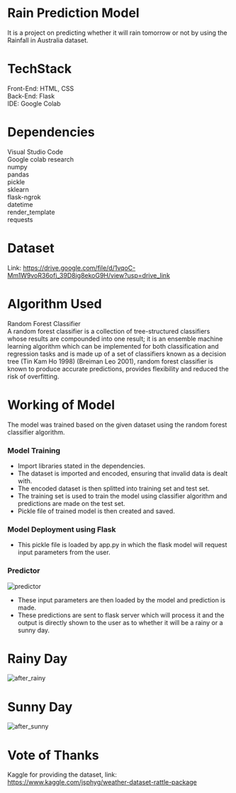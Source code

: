 # Rain Prediction Model
It is a project on predicting whether it will rain tomorrow or not by using the Rainfall in Australia dataset.

# TechStack
Front-End: HTML, CSS  
Back-End: Flask  
IDE: Google Colab  

# Dependencies
Visual Studio Code  
Google colab research  
numpy  
pandas  
pickle  
sklearn  
flask-ngrok  
datetime  
render_template  
requests  

# Dataset
Link: https://drive.google.com/file/d/1vqoC-Mm1W9voR36ofj_39D8ig8ekoG9H/view?usp=drive_link  

# Algorithm Used
Random Forest Classifier   
A random forest classifier is a collection of tree-structured classifiers whose results are compounded into one result; it is an ensemble machine learning algorithm which can be implemented for both classification and regression tasks and is made up of a set of classifiers known as a decision tree (Tin Kam Ho 1998) (Breiman Leo 2001), random forest classifier is known to produce accurate predictions, provides flexibility and reduced the risk of overfitting.

# Working of Model
The model was trained based on the given dataset using the random forest classifier algorithm.
  ### Model Training
  - Import libraries stated in the dependencies.
  - The dataset is imported and encoded, ensuring that invalid data is dealt with.
  - The encoded dataset is then splitted into training set and test set.
  - The training set is used to train the model using classifier algorithm and predictions are made on the test set.
  - Pickle file of trained model is then created and saved.
  ### Model Deployment using Flask
  - This pickle file is loaded by app.py in which the flask model will request input parameters from the user.
  ### Predictor
![predictor](https://github.com/tanejakashish03/RainPredictionModel/assets/140004057/20337e70-5984-4d11-83f2-ed8f20e8ef65)
  - These input parameters are then loaded by the model and prediction is made.
  - These predictions are sent to flask server which will process it and the output is directly shown to the user as to whether it will be a rainy or a sunny day.

# Rainy Day
![after_rainy](https://github.com/tanejakashish03/RainPredictionModel/assets/140004057/d049bb68-845b-4393-af3d-13596831e248)

# Sunny Day
![after_sunny](https://github.com/tanejakashish03/RainPredictionModel/assets/140004057/8deb8433-a3d8-4ff1-82d3-9b60adc8b18c)

# Vote of Thanks
Kaggle for providing the dataset, link: https://www.kaggle.com/jsphyg/weather-dataset-rattle-package
